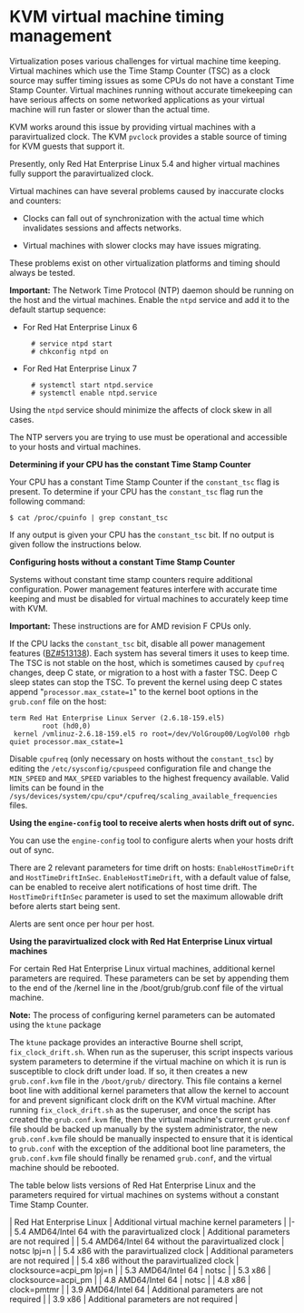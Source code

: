 # KVM virtual machine timing management

Virtualization poses various challenges for virtual machine time keeping. Virtual machines which use the Time Stamp Counter (TSC) as a clock source may suffer timing issues as some CPUs do not have a constant Time Stamp Counter. Virtual machines running without accurate timekeeping can have serious affects on some networked applications as your virtual machine will run faster or slower than the actual time.

KVM works around this issue by providing virtual machines with a paravirtualized clock. The KVM `pvclock` provides a stable source of timing for KVM guests that support it.

Presently, only Red Hat Enterprise Linux 5.4 and higher virtual machines fully support the paravirtualized clock.

Virtual machines can have several problems caused by inaccurate clocks and counters:

* Clocks can fall out of synchronization with the actual time which invalidates sessions and affects networks.

* Virtual machines with slower clocks may have issues migrating.

These problems exist on other virtualization platforms and timing should always be tested.

**Important:** The Network Time Protocol (NTP) daemon should be running on the host and the virtual machines. Enable the `ntpd` service and add it to the default startup sequence:

* For Red Hat Enterprise Linux 6 

        # service ntpd start
        # chkconfig ntpd on

* For Red Hat Enterprise Linux 7 

        # systemctl start ntpd.service
        # systemctl enable ntpd.service

Using the `ntpd` service should minimize the affects of clock skew in all cases.

The NTP servers you are trying to use must be operational and accessible to your hosts and virtual machines.

**Determining if your CPU has the constant Time Stamp Counter**

Your CPU has a constant Time Stamp Counter if the `constant_tsc` flag is present. To determine if your CPU has the `constant_tsc` flag run the following command:

    $ cat /proc/cpuinfo | grep constant_tsc

If any output is given your CPU has the `constant_tsc` bit. If no output is given follow the instructions below.

**Configuring hosts without a constant Time Stamp Counter**

Systems without constant time stamp counters require additional configuration. Power management features interfere with accurate time keeping and must be disabled for virtual machines to accurately keep time with KVM.

**Important:** These instructions are for AMD revision F CPUs only.

If the CPU lacks the `constant_tsc` bit, disable all power management features ([BZ#513138](https://bugzilla.redhat.com/show_bug.cgi?id=513138)). Each system has several timers it uses to keep time. The TSC is not stable on the host, which is sometimes caused by `cpufreq` changes, deep C state, or migration to a host with a faster TSC. Deep C sleep states can stop the TSC. To prevent the kernel using deep C states append "`processor.max_cstate=1`" to the kernel boot options in the `grub.conf` file on the host:

    term Red Hat Enterprise Linux Server (2.6.18-159.el5)
            root (hd0,0)
     kernel /vmlinuz-2.6.18-159.el5 ro root=/dev/VolGroup00/LogVol00 rhgb quiet processor.max_cstate=1

Disable `cpufreq` (only necessary on hosts without the `constant_tsc`) by editing the `/etc/sysconfig/cpuspeed` configuration file and change the `MIN_SPEED` and `MAX_SPEED` variables to the highest frequency available. Valid limits can be found in the `/sys/devices/system/cpu/cpu*/cpufreq/scaling_available_frequencies` files.

**Using the `engine-config` tool to receive alerts when hosts drift out of sync.**

You can use the `engine-config` tool to configure alerts when your hosts drift out of sync.

There are 2 relevant parameters for time drift on hosts: `EnableHostTimeDrift` and `HostTimeDriftInSec`. `EnableHostTimeDrift`, with a default value of false, can be enabled to receive alert notifications of host time drift. The `HostTimeDriftInSec` parameter is used to set the maximum allowable drift before alerts start being sent.

Alerts are sent once per hour per host.

**Using the paravirtualized clock with Red Hat Enterprise Linux virtual machines**

For certain Red Hat Enterprise Linux virtual machines, additional kernel parameters are required. These parameters can be set by appending them to the end of the /kernel line in the /boot/grub/grub.conf file of the virtual machine.

**Note:** The process of configuring kernel parameters can be automated using the `ktune` package

The `ktune` package provides an interactive Bourne shell script, `fix_clock_drift.sh`. When run as the superuser, this script inspects various system parameters to determine if the virtual machine on which it is run is susceptible to clock drift under load. If so, it then creates a new `grub.conf.kvm` file in the `/boot/grub/` directory. This file contains a kernel boot line with additional kernel parameters that allow the kernel to account for and prevent significant clock drift on the KVM virtual machine. After running `fix_clock_drift.sh` as the superuser, and once the script has created the `grub.conf.kvm` file, then the virtual machine's current `grub.conf` file should be backed up manually by the system administrator, the new `grub.conf.kvm` file should be manually inspected to ensure that it is identical to `grub.conf` with the exception of the additional boot line parameters, the `grub.conf.kvm` file should finally be renamed `grub.conf`, and the virtual machine should be rebooted.

The table below lists versions of Red Hat Enterprise Linux and the parameters required for virtual machines on systems without a constant Time Stamp Counter.

| Red Hat Enterprise Linux | Additional virtual machine kernel parameters |
|-
| 5.4 AMD64/Intel 64 with the paravirtualized clock | Additional parameters are not required |
| 5.4 AMD64/Intel 64 without the paravirtualized clock | notsc lpj=n |
| 5.4 x86 with the paravirtualized clock | Additional parameters are not required |
| 5.4 x86 without the paravirtualized clock | clocksource=acpi_pm lpj=n |
| 5.3 AMD64/Intel 64 | notsc |
| 5.3 x86 | clocksource=acpi_pm |
| 4.8 AMD64/Intel 64 | notsc |
| 4.8 x86 | clock=pmtmr |
| 3.9 AMD64/Intel 64 | Additional parameters are not required |
| 3.9 x86 | Additional parameters are not required |
